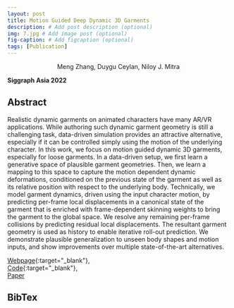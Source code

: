 ```yaml
---
layout: post
title: Motion Guided Deep Dynamic 3D Garments
description: # Add post description (optional)
img: 7.jpg # Add image post (optional)
fig-caption: # Add figcaption (optional)
tags: [Publication]
---
```

<center>Meng Zhang, Duygu Ceylan, Niloy J. Mitra</center>

**Siggraph Asia 2022**

## Abstract
Realistic dynamic garments on animated characters have many AR/VR applications.
While authoring such dynamic garment geometry is still a challenging
task, data-driven simulation provides an attractive alternative, especially
if it can be controlled simply using the motion of the underlying character.
In this work, we focus on motion guided dynamic 3D garments, especially
for loose garments. In a data-driven setup, we first learn a generative space
of plausible garment geometries. Then, we learn a mapping to this space to
capture the motion dependent dynamic deformations, conditioned on the
previous state of the garment as well as its relative position with respect to
the underlying body. Technically, we model garment dynamics, driven using
the input character motion, by predicting per-frame local displacements
in a canonical state of the garment that is enriched with frame-dependent
skinning weights to bring the garment to the global space. We resolve any
remaining per-frame collisions by predicting residual local displacements.
The resultant garment geometry is used as history to enable iterative roll-out
prediction. We demonstrate plausible generalization to unseen body shapes
and motion inputs, and show improvements over multiple state-of-the-art
alternatives.


[Webpage](https://geometry.cs.ucl.ac.uk/projects/2022/MotionDeepGarment/){:target="_blank"}, <br />
[Code](https://github.com/MengZephyr/Motion-Guided-Deep-Dynamic-3D-Garment){:target="_blank"}, <br />
[Paper](https://arxiv.org/pdf/2209.11449.pdf)

## BibTex
